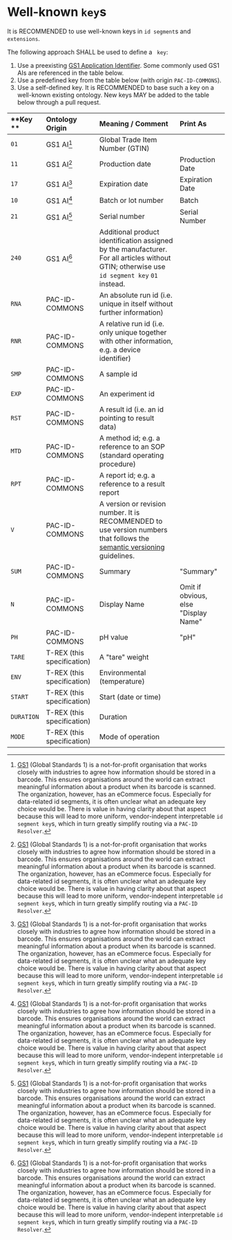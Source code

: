 # Well-known `key`s

It is RECOMMENDED to use well-known keys in `id segment`s and `extensions`.

The following approach SHALL be used to define a ` key`:

1. Use a preexisting [GS1 Application Identifier](https://ref.gs1.org/ai/). Some commonly used GS1 AIs are referenced in the table below.
2. Use a predefined key from the table below (with origin `PAC-ID-COMMONS`).
3. Use a self-defined key. It is RECOMMENDED to base such a key on a well-known existing ontology. New keys MAY be added to the table below through a pull request.

| **Key ** | **Ontology Origin** | **Meaning / Comment** | **Print As**
| :--- | :--- | :--- | :--- |
| `01` | GS1 AI[^1] | Global Trade Item Number (GTIN) | 
| `11` | GS1 AI[^1] | Production date | Production Date
| `17` | GS1 AI[^1] | Expiration date | Expiration Date
| `10` | GS1 AI[^1] | Batch or lot number | Batch 
| `21` | GS1 AI[^1] | Serial number | Serial Number
| `240` | GS1 AI[^1] | Additional product identification assigned by the manufacturer. For all articles without GTIN; otherwise use `id segment key` `01` instead. |
| `RNA` | PAC-ID-COMMONS | An absolute run id (i.e. unique in itself without further information) |
| `RNR` | PAC-ID-COMMONS | A relative run id (i.e. only unique together with other information, e.g. a device identifier) |
| `SMP` | PAC-ID-COMMONS | A sample id |
| `EXP` | PAC-ID-COMMONS | An experiment id |
| `RST` | PAC-ID-COMMONS | A result id (i.e. an id pointing to result data) |
| `MTD` | PAC-ID-COMMONS | A method id; e.g. a reference to an SOP (standard operating procedure) |
| `RPT` | PAC-ID-COMMONS | A report id; e.g. a reference to a result report |
| `V` |  PAC-ID-COMMONS | A version or revision number. It is RECOMMENDED to use version numbers that follows the [semantic versioning](https://semver.org/) guidelines. |
| `SUM` | PAC-ID-COMMONS | Summary | "Summary"
| `N` | PAC-ID-COMMONS | Display Name | Omit if obvious, else "Display Name"
| `PH`| PAC-ID-COMMONS | pH value | "pH" |
| `TARE` | T-REX (this specification) | A "tare" weight |
| `ENV` | T-REX (this specification) | Environmental (temperature) |
| `START` | T-REX (this specification) | Start (date or time) |
| `DURATION` | T-REX (this specification) | Duration |
| `MODE` | T-REX (this specification) | Mode of operation |





[^1]: [GS1](https://www.gs1.org/) (Global Standards 1) is a not-for-profit organisation that works closely with industries to agree how information should be stored in a barcode. This ensures organisations around the world can extract meaningful information about a product when its barcode is scanned. The organization, however, has an eCommerce focus. Especially for data-related id segments, it is often unclear what an adequate key choice would be. There is value in having clarity about that aspect because this will lead to more uniform, vendor-indepent interpretable `id segment key`s, which in turn greatly simplify routing via a `PAC-ID Resolver`.
